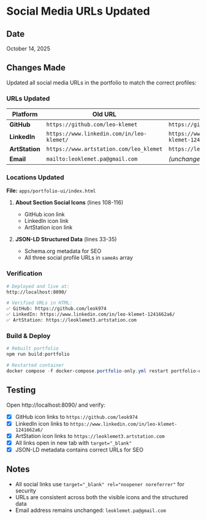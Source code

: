 # Social Media URLs Updated

## Date
October 14, 2025

## Changes Made

Updated all social media URLs in the portfolio to match the correct profiles:

### URLs Updated

| Platform | Old URL | New URL |
|----------|---------|---------|
| **GitHub** | `https://github.com/leo-klemet` | `https://github.com/leok974` |
| **LinkedIn** | `https://www.linkedin.com/in/leo-klemet/` | `https://www.linkedin.com/in/leo-klemet-1241662a6/` |
| **ArtStation** | `https://www.artstation.com/leo_klemet` | `https://leoklemet3.artstation.com` |
| **Email** | `mailto:leoklemet.pa@gmail.com` | *(unchanged)* |

### Locations Updated

**File:** `apps/portfolio-ui/index.html`

1. **About Section Social Icons** (lines 108-116)
   - GitHub icon link
   - LinkedIn icon link
   - ArtStation icon link

2. **JSON-LD Structured Data** (lines 33-35)
   - Schema.org metadata for SEO
   - All three social profile URLs in `sameAs` array

### Verification

```bash
# Deployed and live at:
http://localhost:8090/

# Verified URLs in HTML:
✅ GitHub: https://github.com/leok974
✅ LinkedIn: https://www.linkedin.com/in/leo-klemet-1241662a6/
✅ ArtStation: https://leoklemet3.artstation.com
```

### Build & Deploy

```powershell
# Rebuilt portfolio
npm run build:portfolio

# Restarted container
docker compose -f docker-compose.portfolio-only.yml restart portfolio-ui
```

## Testing

Open http://localhost:8090/ and verify:
- [x] GitHub icon links to `https://github.com/leok974`
- [x] LinkedIn icon links to `https://www.linkedin.com/in/leo-klemet-1241662a6/`
- [x] ArtStation icon links to `https://leoklemet3.artstation.com`
- [x] All links open in new tab with `target="_blank"`
- [x] JSON-LD metadata contains correct URLs for SEO

## Notes

- All social links use `target="_blank" rel="noopener noreferrer"` for security
- URLs are consistent across both the visible icons and the structured data
- Email address remains unchanged: `leoklemet.pa@gmail.com`
